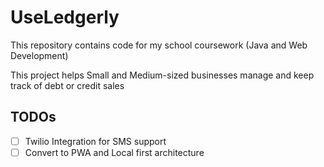 # UseLedgerly

This repository contains code for my school coursework (Java and Web Development)

This project helps Small and Medium-sized businesses manage and keep track of debt or credit sales

## TODOs

- [ ] Twilio Integration for SMS support
- [ ] Convert to PWA and Local first architecture
